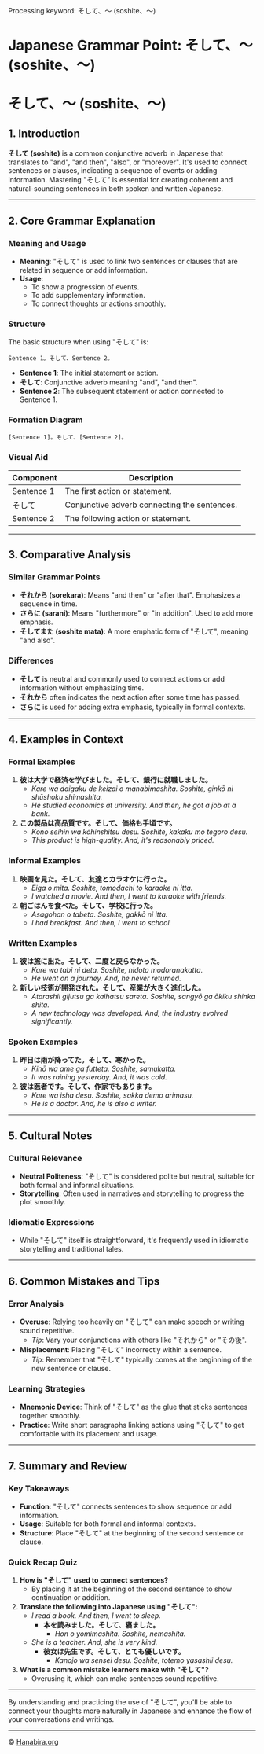 Processing keyword: そして、～ (soshite、～)
# Japanese Grammar Point: そして、～ (soshite、～)
# そして、～ (soshite、～)
## 1. Introduction
**そして (soshite)** is a common conjunctive adverb in Japanese that translates to "and", "and then", "also", or "moreover". It's used to connect sentences or clauses, indicating a sequence of events or adding information. Mastering "そして" is essential for creating coherent and natural-sounding sentences in both spoken and written Japanese.

---
## 2. Core Grammar Explanation
### Meaning and Usage
- **Meaning**: "そして" is used to link two sentences or clauses that are related in sequence or add information.
- **Usage**:
  - To show a progression of events.
  - To add supplementary information.
  - To connect thoughts or actions smoothly.
### Structure
The basic structure when using "そして" is:
```
Sentence 1。そして、Sentence 2。
```
- **Sentence 1**: The initial statement or action.
- **そして**: Conjunctive adverb meaning "and", "and then".
- **Sentence 2**: The subsequent statement or action connected to Sentence 1.
### Formation Diagram
```plaintext
[Sentence 1]。そして、[Sentence 2]。
```
### Visual Aid
| Component    | Description                                 |
|--------------|---------------------------------------------|
| Sentence 1   | The first action or statement.              |
| そして       | Conjunctive adverb connecting the sentences. |
| Sentence 2   | The following action or statement.          |
---
## 3. Comparative Analysis
### Similar Grammar Points
- **それから (sorekara)**: Means "and then" or "after that". Emphasizes a sequence in time.
- **さらに (sarani)**: Means "furthermore" or "in addition". Used to add more emphasis.
- **そしてまた (soshite mata)**: A more emphatic form of "そして", meaning "and also".
### Differences
- **そして** is neutral and commonly used to connect actions or add information without emphasizing time.
- **それから** often indicates the next action after some time has passed.
- **さらに** is used for adding extra emphasis, typically in formal contexts.
---
## 4. Examples in Context
### Formal Examples
1. **彼は大学で経済を学びました。そして、銀行に就職しました。**
   - *Kare wa daigaku de keizai o manabimashita. Soshite, ginkō ni shūshoku shimashita.*
   - *He studied economics at university. And then, he got a job at a bank.*
2. **この製品は高品質です。そして、価格も手頃です。**
   - *Kono seihin wa kōhinshitsu desu. Soshite, kakaku mo tegoro desu.*
   - *This product is high-quality. And, it's reasonably priced.*
### Informal Examples
1. **映画を見た。そして、友達とカラオケに行った。**
   - *Eiga o mita. Soshite, tomodachi to karaoke ni itta.*
   - *I watched a movie. And then, I went to karaoke with friends.*
2. **朝ごはんを食べた。そして、学校に行った。**
   - *Asagohan o tabeta. Soshite, gakkō ni itta.*
   - *I had breakfast. And then, I went to school.*
### Written Examples
1. **彼は旅に出た。そして、二度と戻らなかった。**
   - *Kare wa tabi ni deta. Soshite, nidoto modoranakatta.*
   - *He went on a journey. And, he never returned.*
2. **新しい技術が開発された。そして、産業が大きく進化した。**
   - *Atarashii gijutsu ga kaihatsu sareta. Soshite, sangyō ga ōkiku shinka shita.*
   - *A new technology was developed. And, the industry evolved significantly.*
### Spoken Examples
1. **昨日は雨が降ってた。そして、寒かった。**
   - *Kinō wa ame ga futteta. Soshite, samukatta.*
   - *It was raining yesterday. And, it was cold.*
2. **彼は医者です。そして、作家でもあります。**
   - *Kare wa isha desu. Soshite, sakka demo arimasu.*
   - *He is a doctor. And, he is also a writer.*
---
## 5. Cultural Notes
### Cultural Relevance
- **Neutral Politeness**: "そして" is considered polite but neutral, suitable for both formal and informal situations.
- **Storytelling**: Often used in narratives and storytelling to progress the plot smoothly.
### Idiomatic Expressions
- While "そして" itself is straightforward, it's frequently used in idiomatic storytelling and traditional tales.
---
## 6. Common Mistakes and Tips
### Error Analysis
- **Overuse**: Relying too heavily on "そして" can make speech or writing sound repetitive.
  - *Tip*: Vary your conjunctions with others like "それから" or "その後".
- **Misplacement**: Placing "そして" incorrectly within a sentence.
  - *Tip*: Remember that "そして" typically comes at the beginning of the new sentence or clause.
### Learning Strategies
- **Mnemonic Device**: Think of "そして" as the glue that sticks sentences together smoothly.
- **Practice**: Write short paragraphs linking actions using "そして" to get comfortable with its placement and usage.
---
## 7. Summary and Review
### Key Takeaways
- **Function**: "そして" connects sentences to show sequence or add information.
- **Usage**: Suitable for both formal and informal contexts.
- **Structure**: Place "そして" at the beginning of the second sentence or clause.
### Quick Recap Quiz
1. **How is "そして" used to connect sentences?**
   - By placing it at the beginning of the second sentence to show continuation or addition.
2. **Translate the following into Japanese using "そして":**
   - *I read a book. And then, I went to sleep.*
     - **本を読みました。そして、寝ました。**
       - *Hon o yomimashita. Soshite, nemashita.*
   - *She is a teacher. And, she is very kind.*
     - **彼女は先生です。そして、とても優しいです。**
       - *Kanojo wa sensei desu. Soshite, totemo yasashii desu.*
3. **What is a common mistake learners make with "そして"?**
   - Overusing it, which can make sentences sound repetitive.
---
By understanding and practicing the use of "そして", you'll be able to connect your thoughts more naturally in Japanese and enhance the flow of your conversations and writings.


---

© [Hanabira.org](https://hanabira.org)
